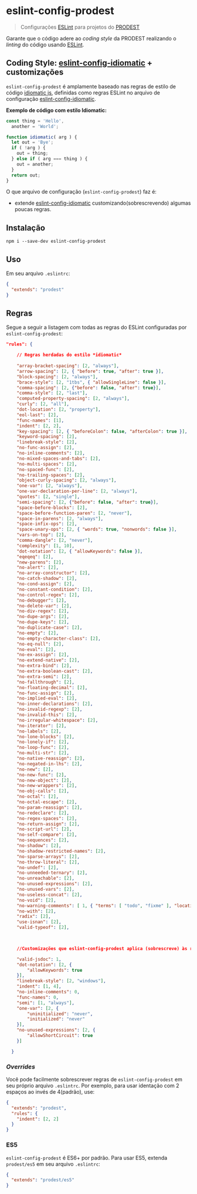 # eslint-config-prodest
>Configurações [ESLint](http://eslint.org/) para projetos do [PRODEST](http://www.prodest.es.gov.br)

Garante que o código adere ao *coding style* da PRODEST realizando o *linting*
do código usando [ESLint](http://eslint.org/).

## Coding Style: [eslint-config-idiomatic](https://www.npmjs.com/package/eslint-config-idiomatic) + customizações
`eslint-config-prodest` é amplamente baseado nas regras de estilo de código [idiomatic js](https://github.com/rwaldron/idiomatic.js/), definidas
como regras ESLint no arquivo de configuração [eslint-config-idiomatic](https://www.npmjs.com/package/eslint-config-idiomatic).


**Exemplo de código com estilo Idiomatic:**
```js
const thing = 'Hello',
  another = 'World';

function idiomatic( arg ) {
  let out = 'Bye';
  if ( !arg ) {
    out = thing;
  } else if ( arg === thing ) {
    out = another;
  }
  return out;
}
```

O que arquivo de configuração (`eslint-config-prodest`) faz é:

 - extende [eslint-config-idiomatic](https://www.npmjs.com/package/eslint-config-idiomatic) customizando(sobrescrevendo) algumas poucas regras. 


## Instalação
```
npm i --save-dev eslint-config-prodest
```

## Uso
Em seu arquivo `.eslintrc`:
```json
{
  "extends": "prodest"
}
```

## Regras
Segue a seguir a listagem com todas as regras do ESLint configuradas por `eslint-config-prodest`:
```json
"rules": {

    // Regras herdadas do estilo *idiomatic*
     
    "array-bracket-spacing": [2, "always"],
    "arrow-spacing": [2, { "before": true, "after": true }],
    "block-spacing": [2, "always"],
    "brace-style": [2, "1tbs", { "allowSingleLine": false }],
    "comma-spacing": [2, {"before": false, "after": true}],
    "comma-style": [2, "last"],
    "computed-property-spacing": [2, "always"],
    "curly": [2, "all"],
    "dot-location": [2, "property"],
    "eol-last": [2],
    "func-names": [1],
    "indent": [2, 2],
    "key-spacing": [2, { "beforeColon": false, "afterColon": true }],
    "keyword-spacing": [2],
    "linebreak-style": [2],
    "no-func-assign": [2],
    "no-inline-comments": [2],
    "no-mixed-spaces-and-tabs": [2],
    "no-multi-spaces": [2],
    "no-spaced-func": [2],
    "no-trailing-spaces": [2],
    "object-curly-spacing": [2, "always"],
    "one-var": [2, "always"],
    "one-var-declaration-per-line": [2, "always"],
    "quotes": [2, "single"],
    "semi-spacing": [2, {"before": false, "after": true}],
    "space-before-blocks": [2],
    "space-before-function-paren": [2, "never"],
    "space-in-parens": [2, "always"],
    "space-infix-ops": [2],
    "space-unary-ops": [2, { "words": true, "nonwords": false }],
    "vars-on-top": [2],
    "comma-dangle": [2, "never"],
    "complexity": [1, 10],
    "dot-notation": [2, { "allowKeywords": false }],
    "eqeqeq": [2],
    "new-parens": [2],
    "no-alert": [2],
    "no-array-constructor": [2],
    "no-catch-shadow": [2],
    "no-cond-assign": [2],
    "no-constant-condition": [2],
    "no-control-regex": [2],
    "no-debugger": [2],
    "no-delete-var": [2],
    "no-div-regex": [2],
    "no-dupe-args": [2],
    "no-dupe-keys": [2],
    "no-duplicate-case": [2],
    "no-empty": [2],
    "no-empty-character-class": [2],
    "no-eq-null": [2],
    "no-eval": [2],
    "no-ex-assign": [2],
    "no-extend-native": [2],
    "no-extra-bind": [2],
    "no-extra-boolean-cast": [2],
    "no-extra-semi": [2],
    "no-fallthrough": [2],
    "no-floating-decimal": [2],
    "no-func-assign": [2],
    "no-implied-eval": [2],
    "no-inner-declarations": [2],
    "no-invalid-regexp": [2],
    "no-invalid-this": [2],
    "no-irregular-whitespace": [2],
    "no-iterator": [2],
    "no-labels": [2],
    "no-lone-blocks": [2],
    "no-lonely-if": [2],
    "no-loop-func": [2],
    "no-multi-str": [2],
    "no-native-reassign": [2],
    "no-negated-in-lhs": [2],
    "no-new": [2],
    "no-new-func": [2],
    "no-new-object": [2],
    "no-new-wrappers": [2],
    "no-obj-calls": [2],
    "no-octal": [2],
    "no-octal-escape": [2],
    "no-param-reassign": [2],
    "no-redeclare": [2],
    "no-regex-spaces": [2],
    "no-return-assign": [2],
    "no-script-url": [2],
    "no-self-compare": [2],
    "no-sequences": [2],
    "no-shadow": [2],
    "no-shadow-restricted-names": [2],
    "no-sparse-arrays": [2],
    "no-throw-literal": [2],
    "no-undef": [2],
    "no-unneeded-ternary": [2],
    "no-unreachable": [2],
    "no-unused-expressions": [2],
    "no-unused-vars": [2],
    "no-useless-concat": [2],
    "no-void": [2],
    "no-warning-comments": [ 1, { "terms": [ "todo", "fixme" ], "location": "anywhere" } ],
    "no-with": [2],
    "radix": [2],
    "use-isnan": [2],
    "valid-typeof": [2],
    


    //Customizações que eslint-config-prodest aplica (sobrescreve) às regras do estilo *idiomatic*

    "valid-jsdoc": 1,
    "dot-notation": [2, {
        "allowKeywords": true
    }],
    "linebreak-style": [2, "windows"],
    "indent": [1, 4],
    "no-inline-comments": 0,
    "func-names": 0,
    "semi": [1, "always"],
    "one-var": [2, {
        "uninitialized": "never",
        "initialized": "never"
    }],
    "no-unused-expressions": [2, {
        "allowShortCircuit": true
    }]

  }
```


### *Overrides*
Você pode facilmente sobrescrever regras de `eslint-config-prodest` em seu próprio arquivo `.eslintrc`. Por exemplo, para usar identação
com 2 espaços ao invés de 4(padrão), use:

```json
{
  "extends": "prodest",
  "rules": {
    "indent": [2, 2]
  }
}
```

### ES5
`eslint-config-prodest` é ES6+ por padrão. Para usar ES5, extenda `prodest/es5`
em seu arquivo `.eslintrc`:
```json
{
  "extends": "prodest/es5"
}
```

